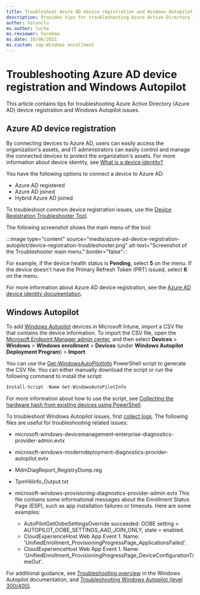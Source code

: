 ```yaml
---
title: Troubleshoot Azure AD device registration and Windows Autopilot
description: Provides tips for troubleshooting Azure Active Directory (Azure AD) device registration and Windows Autopilot.
author: helenclu
ms.author: luche
ms.reviewer: horemaw
ms.date: 10/06/2021
ms.custom: sap:Windows enrollment
---
```

# Troubleshooting Azure AD device registration and Windows Autopilot

This article contains tips for troubleshooting Azure Active Directory (Azure AD) device registration and Windows Autopilot issues.

## Azure AD device registration

By connecting devices to Azure AD, users can easily access the organization's assets, and IT administrators can easily control and manage the connected devices to protect the organization's assets. For more information about device identity, see [What is a device identity?](/azure/active-directory/devices/overview)

You have the following options to connect a device to Azure AD:

- Azure AD registered
- Azure AD joined
- Hybrid Azure AD joined

To troubleshoot common device registration issues, use the [Device Registration Troubleshooter Tool](https://aka.ms/DevRegTS).

The following screenshot shows the main menu of the tool:

:::image type="content" source="media/azure-ad-device-registration-autopilot/device-registration-troubleshooter.png" alt-text="Screenshot of the Troubleshooter main menu." border="false":::

For example, if the device health status is **Pending**, select **5** on the menu. If the device doesn't have the Primary Refresh Token (PRT) issued, select **6** on the menu.

For more information about Azure AD device registration, see the [Azure AD device identity documentation](/azure/active-directory/devices).

## Windows Autopilot

To add [Windows Autopilot](/mem/autopilot/windows-autopilot) devices in Microsoft Intune, import a CSV file that contains the device information. To import the CSV file, open the [Microsoft Endpoint Manager admin center](https://go.microsoft.com/fwlink/?linkid=2109431), and then select **Devices** > **Windows** > **Windows enrollment** > **Devices** (under **Windows Autopilot Deployment Program**) > **Import**.

You can use the [Get-WindowsAutoPilotInfo](https://www.powershellgallery.com/packages/Get-WindowsAutoPilotInfo) PowerShell script to generate the CSV file. You can either manually download the script or run the following command to install the script:

```powershell
Install-Script -Name Get-WindowsAutoPilotInfo
```

For more information about how to use the script, see [Collecting the hardware hash from existing devices using PowerShell](/mem/autopilot/add-devices#collecting-the-hardware-hash-from-existing-devices-using-powershell).

To troubleshoot Windows Autopilot issues, first [collect logs](understand-troubleshoot-esp.md#collect-logs). The following files are useful for troubleshooting related issues:

- microsoft-windows-devicemanagement-enterprise-diagnostics-provider-admin.evtx
- microsoft-windows-moderndeployment-diagnostics-provider-autopilot.evtx
- MdmDiagReport_RegistryDump.reg
- TpmHliInfo_Output.txt
- microsoft-windows-provisioning-diagnostics-provider-admin.evtx
      This file contains some informational messages about the Enrollment Status Page (ESP), such as app installation failures or timeouts. Here are some examples:

  - AutoPilotGetOobeSettingsOverride succeeded:  OOBE setting = AUTOPILOT_OOBE_SETTINGS_AAD_JOIN_ONLY; state = enabled.
  - CloudExperienceHost Web App Event 1. Name: 'UnifiedEnrollment_ProvisioningProgressPage_ApplicationsFailed'.
  - CloudExperienceHost Web App Event 1. Name: 'UnifiedEnrollment_ProvisioningProgressPage_DeviceConfigurationTimeOut'.

For additional guidance, see [Troubleshooting overview](/windows/deployment/windows-autopilot/troubleshooting) in the Windows Autopilot documentation, and [Troubleshooting Windows Autopilot (level 300/400)](https://techcommunity.microsoft.com/t5/windows-blog-archive/troubleshooting-windows-autopilot-level-300-400/ba-p/706512).
